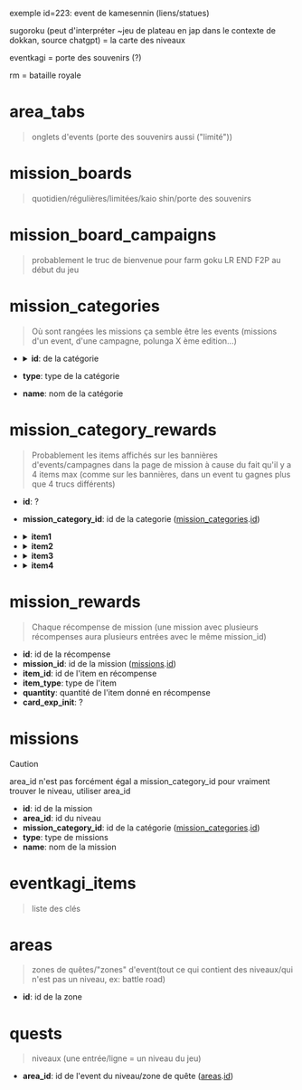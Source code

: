 exemple id=223: event de kamesennin (liens/statues)

sugoroku (peut d'interpréter ~jeu de plateau en jap dans le contexte de dokkan, source chatgpt) = la carte des niveaux

eventkagi = porte des souvenirs (?)

rm = bataille royale

# area_tabs

> onglets d'events (porte des souvenirs aussi ("limité"))

# mission_boards

> quotidien/régulières/limitées/kaio shin/porte des souvenirs

# mission_board_campaigns

> probablement le truc de bienvenue pour farm goku LR END F2P au début du jeu

# mission_categories

> Où sont rangées les missions
> ça semble être les events (missions d'un event, d'une campagne, polunga X ème edition...)

-   <details>
    <summary><strong><span id="mission_categories.id">id</span></strong>: de la catégorie</summary>

    -   pour les events: `id de l'event`
    -   pour les catégories de missions

        -   Quotidiennes
        -   <details>
            <summary>Régulières</summary>

            > [type](#mission_categories.type) = MissionCategory::NormalMissionCategory

            -   Régulières Missions
            -   Missions Tout-Puissant
            -   Missions Maître Kaïo
            </details>

        -   Missions de Quêtes: épreuve de kaio shin
        -   Limitées

  </details>

-   **<span id="mission_categories.type">type</span>**: type de la catégorie

-   **<span id="mission_categories.type">name</span>**: nom de la catégorie

# mission_category_rewards

> Probablement les items affichés sur les bannières d'events/campagnes dans la page de mission
> à cause du fait qu'il y a 4 items max (comme sur les bannières, dans un event tu gagnes plus que 4 trucs différents)

-   **<span id="mission_category_rewards.id">id</span>**: ?
-   **<span id="mission_category_rewards.mission_category_id">mission_category_id</span>**: id de la categorie ([mission_categories](#mission_categories).[id](#mission_categories.id))
-   <details>
    <summary><strong>item1</strong></summary>

    -   **<span id="mission_category_rewards.item1_id">item1_id</span>**: id de l'item 1
    -   **<span id="mission_category_rewards.item1_type">item1_type</span>**: type de l'item 1
    </details>

-   <details>
    <summary><strong>item2</strong></summary>

    -   **<span id="mission_category_rewards.item2_id">item2_id</span>**: id de l'item 2
    -   **<span id="mission_category_rewards.item2_type">item2_type</span>**: type de l'item 2
    </details>

-   <details>
    <summary><strong>item3</strong></summary>

    -   **<span id="mission_category_rewards.item3_id">item3_id</span>**: id de l'item 3
    -   **<span id="mission_category_rewards.item3_type">item3_type</span>**: type de l'item 3
    </details>

-   <details>
    <summary><strong>item4</strong></summary>

    -   **<span id="mission_category_rewards.item4_id">item4_id</span>**: id de l'item 4
    -   **<span id="mission_category_rewards.item4_type">item4_type</span>**: type de l'item 4
    </details>

# mission_rewards

> Chaque récompense de mission (une mission avec plusieurs récompenses aura plusieurs entrées avec le même mission_id)

-   **<span id="mission_rewards.id">id</span>**: id de la récompense
-   **<span id="mission_rewards.mission_id">mission_id</span>**: id de la mission ([missions](#missions).[id](#missions.id))
-   **<span id="mission_rewards.item_id">item_id</span>**: id de l'item en récompense
-   **<span id="mission_rewards.item_type">item_type</span>**: type de l'item
-   **<span id="mission_rewards.quantity">quantity</span>**: quantité de l'item donné en récompense
-   **<span id="mission_rewards.card_exp_init">card_exp_init</span>**: ?

# missions

> [!CAUTION]
> area_id n'est pas forcément égal a mission_category_id
> pour vraiment trouver le niveau, utiliser area_id

-   **<span id="missions.id">id</span>**: id de la mission
-   **<span id="missions.area_id">area_id</span>**: id du niveau
-   **<span id="missions.mission_category_id">mission_category_id</span>**: id de la catégorie ([mission_categories](#mission_categories).[id](#mission_categories.id))
-   **<span id="missions.type">type</span>**: type de missions
-   **<span id="missions.name">name</span>**: nom de la mission


# eventkagi_items

> liste des clés

# areas

> zones de quêtes/"zones" d'event(tout ce qui contient des niveaux/qui n'est pas un niveau, ex: battle road)

-   **<span id="areas.id">id</span>**: id de la zone

# quests

> niveaux (une entrée/ligne = un niveau du jeu)

-   **<span id="quests.area_id">area_id</span>**: id de l'event du niveau/zone de quête ([areas](#areas).[id](#areas.id))
